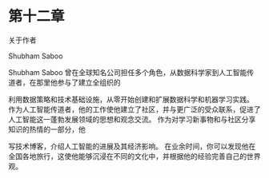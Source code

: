 # 第十二章

关于作者

Shubham Saboo

Shubham Saboo 曾在全球知名公司担任多个角色，从数据科学家到人工智能传道者，在那里他参与了建立全组织的

利用数据策略和技术基础设施，从零开始创建和扩展数据科学和机器学习实践。 作为人工智能传道者，他的工作使他建立了社区，并与更广泛的受众联系，促进了人工智能这一蓬勃发展领域的思想和观念交流。 作为对学习新事物和与社区分享知识的热情的一部分，他

写技术博客，介绍人工智能的进展及其经济影响。 在业余时间，你可以发现他在全国各地旅行，这使他能够沉浸在不同的文化中，并根据他的经验完善自己的世界观。
